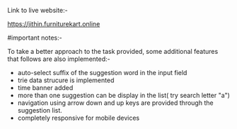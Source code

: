 Link to live website:-

https://jithin.furniturekart.online

#important notes:-

To take a better approach to the task provided, some additional features that follows are also implemented:-

* auto-select suffix of the suggestion word in the input field
* trie data strucure is implemented
* time banner added
* more than one suggestion can be display in the list( try search letter "a")
* navigation using arrow down and up keys are provided through the suggestion list.
* completely responsive for mobile devices
